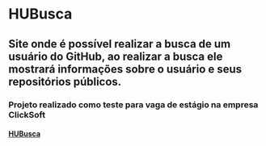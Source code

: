 # HUBusca

## Site onde é possível realizar a busca de um usuário do GitHub, ao realizar a busca ele mostrará informações sobre o usuário e seus repositórios públicos.

### Projeto realizado como teste para vaga de estágio na empresa ClickSoft

#### [HUBusca](https://hubusca-inky.vercel.app "Link para o site")
